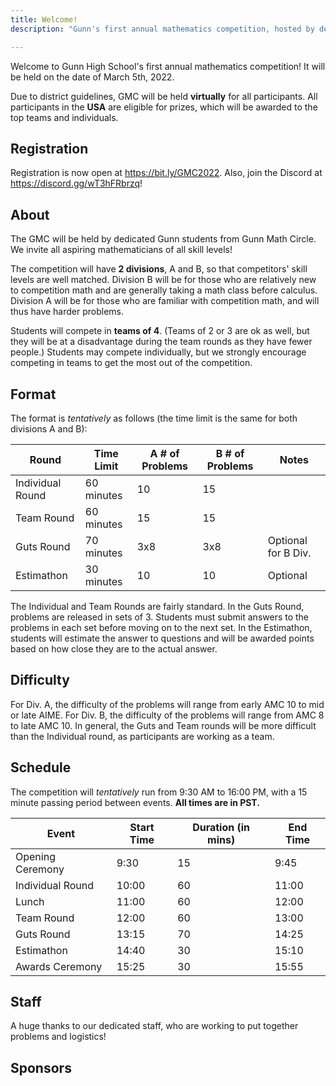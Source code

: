 ```yaml
---
title: Welcome!
description: "Gunn's first annual mathematics competition, hosted by dedicated high school students."

---
```


Welcome to Gunn High School's first annual mathematics competition! It will be held on the date of March 5th, 2022.

Due to district guidelines, GMC will be held **virtually** for all participants. All participants in the **USA** are eligible for prizes, which will be awarded to the top teams and individuals.

## Registration

Registration is now open at <https://bit.ly/GMC2022>.
Also, join the Discord at <https://discord.gg/wT3hFRbrzq>!

## About

The GMC will be held by dedicated Gunn students from Gunn Math Circle. We invite all aspiring mathematicians of all skill levels!

The competition will have **2 divisions**, A and B, so that competitors' skill levels are well matched. Division B will be for those who are relatively new to competition math and are generally taking a math class before calculus. Division A will be for those who are familiar with competition math, and will thus have harder problems.

Students will compete in **teams of 4**. (Teams of 2 or 3 are ok as well, but they will be at a disadvantage during the team rounds as they have fewer people.) Students may compete individually, but we strongly encourage competing in teams to get the most out of the competition.

## Format

The format is *tentatively* as follows (the time limit is the same for both divisions A and B):

| Round | Time Limit | A # of Problems | B # of Problems | Notes |
| --- | --- | --- | --- | --- |
| Individual Round | 60 minutes | 10 | 15 | |
| Team Round | 60 minutes | 15 | 15 | |
| Guts Round | 70 minutes | 3x8 | 3x8 | Optional for B Div. |
| Estimathon | 30 minutes | 10 | 10 | Optional |

The Individual and Team Rounds are fairly standard. In the Guts Round, problems are released in sets of 3. Students must submit answers to the problems in each set before moving on to the next set. In the Estimathon, students will estimate the answer to questions and will be awarded points based on how close they are to the actual answer.

## Difficulty

For Div. A, the difficulty of the problems will range from early AMC 10 to mid or late AIME. For Div. B, the difficulty of the problems will range from AMC 8 to late AMC 10. In general, the Guts and Team rounds will be more difficult than the Individual round, as participants are working as a team.

## Schedule

The competition will *tentatively* run from 9:30 AM to 16:00 PM, with a 15 minute passing period between events. **All times are in PST.**

| Event | Start Time | Duration (in mins) | End Time |
| --- | --- | --- | --- |
| Opening Ceremony | 9:30 | 15 | 9:45 |
| Individual Round | 10:00 | 60 | 11:00 |
| Lunch | 11:00 | 60 | 12:00 |
| Team Round | 12:00 | 60 | 13:00 |
| Guts Round | 13:15 | 70 | 14:25 |
| Estimathon | 14:40 | 30 | 15:10 |
| Awards Ceremony | 15:25 | 30 | 15:55 |

## Staff

A huge thanks to our dedicated staff, who are working to put together problems and logistics!

## Sponsors
